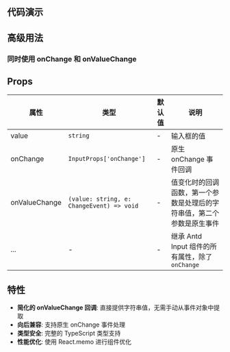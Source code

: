 ## 代码演示

<code src="./demo/basic.tsx"></code>

## 高级用法

### 同时使用 onChange 和 onValueChange

<code src="./demo/with-onchange.tsx"></code>

## Props

| 属性          | 类型                                    | 默认值 | 说明                                                                 |
| ------------- | --------------------------------------- | ------ | -------------------------------------------------------------------- |
| value         | `string`                                | -      | 输入框的值                                                           |
| onChange      | `InputProps['onChange']`                | -      | 原生 onChange 事件回调                                               |
| onValueChange | `(value: string, e: ChangeEvent) => void` | -      | 值变化时的回调函数，第一个参数是处理后的字符串值，第二个参数是原生事件 |
| ...           | -                                       | -      | 继承 Antd Input 组件的所有属性，除了 `onChange`                      |

## 特性

- **简化的 onValueChange 回调**: 直接提供字符串值，无需手动从事件对象中提取
- **向后兼容**: 支持原生 onChange 事件处理
- **类型安全**: 完整的 TypeScript 类型支持
- **性能优化**: 使用 React.memo 进行组件优化
